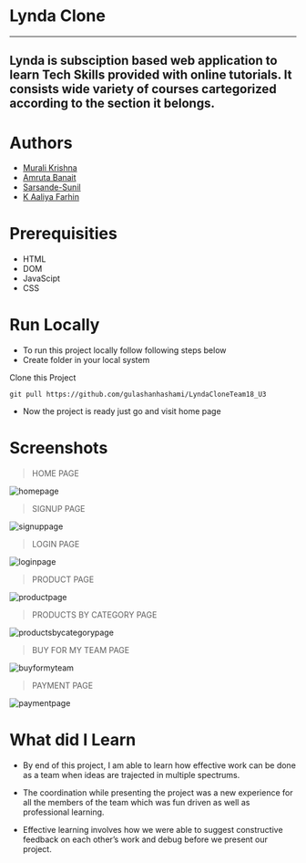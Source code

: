 # Lynda Clone

---

## Lynda is subsciption based web application to learn Tech Skills provided with online tutorials. It consists wide variety of courses cartegorized according to the section it belongs.

# Authors

- [Murali Krishna ](https://github.com/vmk1803)
- [Amruta Banait ](https://github.com/amrutaBanait)
- [Sarsande-Sunil](https://github.com/Sarsande-Sunil)
- [K Aaliya Farhin](https://github.com/aaliyafari)

# Prerequisities

- HTML
- DOM
- JavaScipt
- CSS

# Run Locally

- To run this project locally follow following steps below
- Create folder in your local system

Clone this Project

`git pull https://github.com/gulashanhashami/LyndaCloneTeam18_U3`

- Now the project is ready just go and visit home page

# Screenshots

> HOME PAGE

![homepage](https://miro.medium.com/max/1050/1*xq62yhMyV26VhuNTDMKL6w.png)

> SIGNUP PAGE

![signuppage](https://miro.medium.com/max/1050/1*DdAM0auiIETlmWbG0tJPgA.png)

> LOGIN PAGE

![loginpage](https://miro.medium.com/max/1050/1*LC8iqvGRrMb68XyDE4Pvqw.png)

> PRODUCT PAGE

![productpage](https://miro.medium.com/max/1050/1*TCLqnYOqJf-_mBW8nOArbA.jpeg)

> PRODUCTS BY CATEGORY PAGE

![productsbycategorypage](https://miro.medium.com/max/1050/1*S-5xauTxd9xCVDMaNrl-Pg.jpeg)

> BUY FOR MY TEAM PAGE

![buyformyteam](https://miro.medium.com/max/1050/1*YsUSD2w_CeKXqTcs-B9RSQ.png)

> PAYMENT PAGE

![paymentpage](https://miro.medium.com/max/1050/1*p1d96QMSkRXzq2iYzL2Hxg.jpeg)

# What did I Learn

- By end of this project, I am able to learn how effective work can be done as a team when ideas are trajected in multiple spectrums.

- The coordination while presenting the project was a new experience for all the members of the team which was fun driven as well as professional learning.

- Effective learning involves how we were able to suggest constructive feedback on each other’s work and debug before we present our project.
